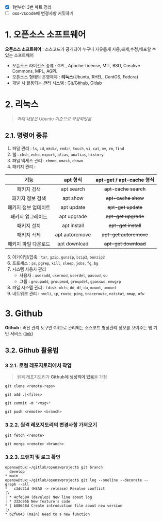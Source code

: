 - [x] 1번부터 3번 파트 정리
- [ ] oss-vscode에 변경사항 커밋하기
      
# 1. 오픈소스 소프트웨어

**오픈소스 소프트웨어** : 소스코드가 공개되어 누구나 자유롭게 사용,복제,수정,배포할 수 있는 소프트웨어

- 오픈소스 라이선스 종류 : GPL, Apache License, MIT, BSD, Creative Commons, MPL, AGPL
- 오픈소스 형태의 운영체제 : **리눅스**(Ubuntu, RHEL, CentOS, Fedora) 
- 개발 시 활용되는 관리 시스템 : [Git/Github](https://github.com/opensw-geek/oss-vscode/edit/main/README.md#3-github), Gitlab

# 2. 리눅스
> _아래 내용은 Ubuntu 기준으로 작성되었음_

## 2.1. 명령어 종류

1. 파일 관리 : `ls`, `cd`, `mkdir`, `rmdir`, `touch`, `vi`, `cat`, `mv`, `rm`, `find`
2. 쉘 : `chsh`, `echo`, `export`, `alias`, `unalias`, `history`
3. 파일 액세스 관리 : `chmod`, `umask`, `chown`
4. 패키지 관리 :

| 기능 | apt 형식 | ~~apt-get / apt-cache 형식~~ |
|:---:|:---:|:---:|
| 패키지 검색 | apt search | ~~apt-cache search~~ |
| 패키지 정보 검색 | apt show | ~~apt-cache show~~|
| 패키지 정보 업데이트 | apt update | ~~apt-get update~~ |
| 패키지 업그레이드 | apt upgrade | ~~apt-get upgrade~~ |
| 패키지 설치 | apt install | ~~apt-get install~~ |
| 패키지 삭제 | apt autoremove | ~~apt-get autoremove~~ |
| 패키지 파일 다운로드 | apt download | ~~apt-get download~~ |

5. 아카이빙/압축 : `tar`, `gzip`, `gunzip`, `bzip2`, `bunzip2`
6. 프로세스 : `ps`, `pgrep`, `kill`, `sleep`, `jobs`, `fg`, `bg`
7. 시스템 사용자 관리
   - 사용자 : `useradd`, `usermod`, `userdel`, `passwd`, `su`
   - 그룹 : `groupadd`, `groupmod`, `groupdel`, `gpasswd`, `newgrp`
8. 파일 시스템 관리 : `fdisk`, `mkfs`, `dd`, `df`, `du`, `mount`, `umount`
9. 네트워크 관리 : `nmcli`, `ip`, `route`, `ping`, `traceroute`, `netstat`, `nmap`, `ufw`

# 3. Github
**Github** : 버전 관리 도구인 Git으로 관리되는 소스코드 형상관리 정보를 보여주는 웹 기반 서비스 ([link](https://github.com))

## 3.2. Github 활용법
### 3.2.1. 로컬 레포지토리에서 작업
> 원격 레포지토리가 **Github에 생성되어 있음**을 가정

```
git clone <remote-repo>
```

```
git add .|<files>
```

```
git commit -m "<msg>"
```

```
git push <remote> <branch>
```

### 3.2.2. 원격 레포지토리의 변경사항 가져오기
```
git fetch <remote>
```

```
git merge <remote> <branch>
```

### 3.2.3. 브랜치 및 로그 확인
```
opensw@tux:~/gitlab/openswproject$ git branch
  develop
* main
opensw@tux:~/gitlab/openswproject$ git log --oneline --decorate --graph --all
*   c3dc21d (HEAD -> release) Resolve conflict
|\
| * 4cfe584 (develop) New line about log
| * 332c95b New feature's code
* | b88648d Create introduction file about new version
|/
* b2f6043 (main) Need to a new function
```
